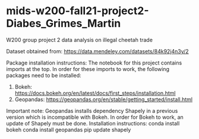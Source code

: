 # mids-w200-fall21-project2-Diabes_Grimes_Martin
W200 group project 2 data analysis on illegal cheetah trade

Dataset obtained from: https://data.mendeley.com/datasets/84k92j4n3y/2

Package installation instructions: The notebook for this project contains imports at the top. In order for these imports to work, the following packages need to be installed:
1) Bokeh: https://docs.bokeh.org/en/latest/docs/first_steps/installation.html
2) Geopandas: https://geopandas.org/en/stable/getting_started/install.html

Important note: Geopandas installs dependency Shapely in a previous version which is incompatible with Bokeh. In order for Bokeh to work, an update of Shapely must be done. Installation instructions:
conda install bokeh
conda install geopandas
pip update shapely
